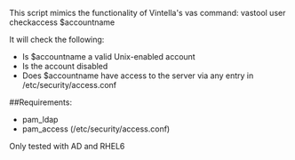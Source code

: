  This script mimics the functionality of Vintella's vas command:
 vastool user checkaccess $accountname

 It will check the following:
 * Is $accountname a valid Unix-enabled account
 * Is the account disabled
 * Does $accountname have access to the server via any entry in 
 /etc/security/access.conf

 ##Requirements:  
 * pam_ldap 
 * pam_access (/etc/security/access.conf)

 Only tested with AD and RHEL6
